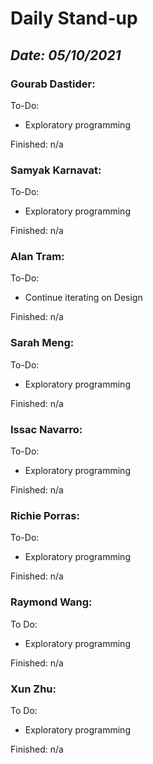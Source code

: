 # Daily Stand-up
## _Date: 05/10/2021_

### Gourab Dastider:
To-Do:
- Exploratory programming


Finished:
n/a





### Samyak Karnavat:
To-Do:
- Exploratory programming

Finished:
n/a



### Alan Tram:
To-Do: 
- Continue iterating on Design



Finished:
n/a



### Sarah Meng:
To-Do:
- Exploratory programming

Finished:
n/a





### Issac Navarro:
To-Do:
- Exploratory programming

Finished:
n/a




### Richie Porras:
To-Do:
- Exploratory programming

Finished:
n/a



### Raymond Wang:
To Do:
- Exploratory programming

Finished:
n/a



### Xun Zhu:
To Do:
- Exploratory programming

Finished:
n/a